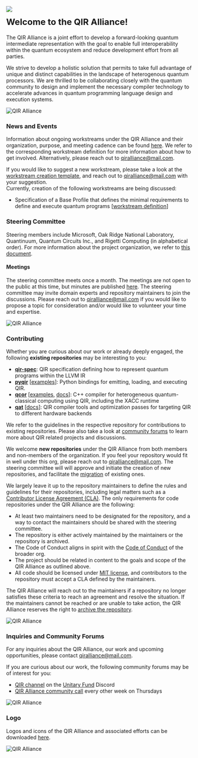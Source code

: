 <h1><img
  src="https://github.com/qir-alliance/.github/blob/main/.images/header1.png"
/><sub><br/>Welcome to the QIR Alliance!</sub>
</h1>

The QIR Alliance is a joint effort to develop a forward-looking quantum
intermediate representation with the goal to enable full interoperability within
the quantum ecosystem and reduce development effort from all parties.

We strive to develop a holistic solution that permits to take full advantage of
unique and distinct capabilities in the landscape of heterogenous quantum
processors. We are thrilled to be collaborating closely with the quantum
community to design and implement the necessary compiler technology to
accelerate advances in quantum programming language design and execution
systems.

![QIR
Alliance](https://github.com/qir-alliance/.github/blob/main/.images/header2.png)

### News and Events

Information about ongoing workstreams under the QIR Alliance and their
organization, purpose, and meeting cadence can be found
[here](https://github.com/qir-alliance/.github/blob/main/workstreams/). We refer
to the corresponding workstream definition for more information about how to get
involved. Alternatively, please reach out to
[qiralliance@mail.com](mailto:qiralliance@mail.com).

If you would like to suggest a new workstream, please take a look at the
[workstream creation
template](https://github.com/qir-alliance/.github/blob/main/workstreams/Workstream_Creation_Template.md),
and reach out to [qiralliance@mail.com](mailto:qiralliance@mail.com) with your
suggestion. <br/>
Currently, creation of the following workstreams are being discussed:

- Specification of a Base Profile that defines the minimal requirements to
  define and execute quantum programs [[workstream
  definition](https://github.com/qir-alliance/.github/blob/main/workstreams/Base_Profile_Workstream.md)]

### Steering Committee

Steering members include Microsoft, Oak Ridge National Laboratory, Quantinuum,
Quantum Circuits Inc., and Rigetti Computing (in alphabetical order). For more
information about the project organization, we refer to [this
document](https://github.com/qir-alliance/.github/blob/main/Project_Organization.md).

#### Meetings

The steering committee meets once a month. The meetings are not open to the
public at this time, but minutes are published
[here](https://github.com/qir-alliance/.github/tree/main/minutes). The steering
committee may invite domain experts and repository maintainers to join the
discussions. Please reach out to
[qiralliance@mail.com](mailto:qiralliance@mail.com) if you would like to propose
a topic for consideration and/or would like to volunteer your time and
expertise.

![QIR
Alliance](https://github.com/qir-alliance/.github/blob/main/.images/header2.png)

### Contributing

Whether you are curious about our work or already deeply engaged, the following
**existing repositories** may be interesting to you:

- [**qir-spec**](https://github.com/qir-alliance/qir-spec): QIR specification
  defining how to represent quantum programs within the LLVM IR
- [**pyqir**](https://github.com/qir-alliance/pyqir)
  [[examples](https://github.com/qir-alliance/pyqir/tree/main/examples)]: Python
  bindings for emitting, loading, and executing QIR.
- [**qcor**](https://github.com/qir-alliance/qcor)
  [[examples](https://github.com/qir-alliance/qcor/tree/master/examples),
  [docs](https://aide-qc.github.io/deploy/lang_spec/)]: C++ compiler for
  heterogeneous quantum-classical computing using QIR, including the XACC
  runtime
- [**qat**](https://github.com/qir-alliance/qat)
  [[docs](https://qir-alliance.github.io/qat/)]: QIR compiler tools and
  optimization passes for targeting QIR to different hardware backends

We refer to the guidelines in the respective repository for contributions to
existing repositories. Please also take a look at [community
forums](#inquiries-and-community-forums) to learn more about QIR related
projects and discussions.

We welcome **new repositories** under the QIR Alliance from both members and
non-members of the organization. If you feel your repository would fit in well
under this org, please reach out to
[qiralliance@mail.com](mailto:qiralliance@mail.com). The steering committee will
will approve and initiate the creation of new repositories, and facilitate the
[migration](https://docs.github.com/en/repositories/creating-and-managing-repositories/transferring-a-repository#transferring-a-repository-owned-by-your-user-account)
of existing ones.

We largely leave it up to the repository maintainers to define the rules and
guidelines for their repositories, including legal matters such as a
[Contributor License Agreement
(CLA)](https://en.wikipedia.org/wiki/Contributor_License_Agreement). The only
requirements for code repositories under the QIR Alliance are the following:

- At least two maintainers need to be designated for the repository, and a way
  to contact the maintainers should be shared with the steering committee.
- The repository is either actively maintained by the maintainers or the
  repository is archived.
- The Code of Conduct aligns in spirit with the [Code of
  Conduct](https://github.com/qir-alliance/.github/blob/main/Code_of_Conduct.md)
  of the broader org.
- The project should be related in content to the goals and scope of the QIR
  Alliance as outlined above.
- All code should be licensed under [MIT license](https://mit-license.org/), and
  contributors to the repository must accept a CLA defined by the maintainers.

The QIR Alliance will reach out to the maintainers if a repository no longer
satisfies these criteria to reach an agreement and resolve the situation. If the
maintainers cannot be reached or are unable to take action, the QIR Alliance
reserves the right to [archive the
repository](https://docs.github.com/en/repositories/archiving-a-github-repository/archiving-repositories).

![QIR
Alliance](https://github.com/qir-alliance/.github/blob/main/.images/header2.png)

### Inquiries and Community Forums

For any inquiries about the QIR Alliance, our work and upcoming opportunities,
please contact [qiralliance@mail.com](mailto:qiralliance@mail.com).

If you are curious about our work, the following community forums may be of
interest for you:

- [QIR
  channel](https://discord.com/channels/764231928676089909/920935966586306631)
  on the [Unitary Fund](https://unitary.fund/) Discord
- [QIR Alliance community
  call](https://calendar.google.com/calendar/event?eid=NnJua2o0M2hqOGQyODZrdHAxYW82djg2Z2RfMjAyMjAyMDNUMTczMDAwWiBjX21ncWRxNmhqMmlzaTRkNmg0NjdrZnF2ZzYwQGc)
  every other week on Thursdays

![QIR
Alliance](https://github.com/qir-alliance/.github/blob/main/.images/header2.png)

### Logo

Logos and icons of the QIR Alliance and associated efforts can be downloaded
[here](https://github.com/qir-alliance/.github/tree/main/logo).

![QIR
Alliance](https://github.com/qir-alliance/.github/blob/main/.images/footer.png)
